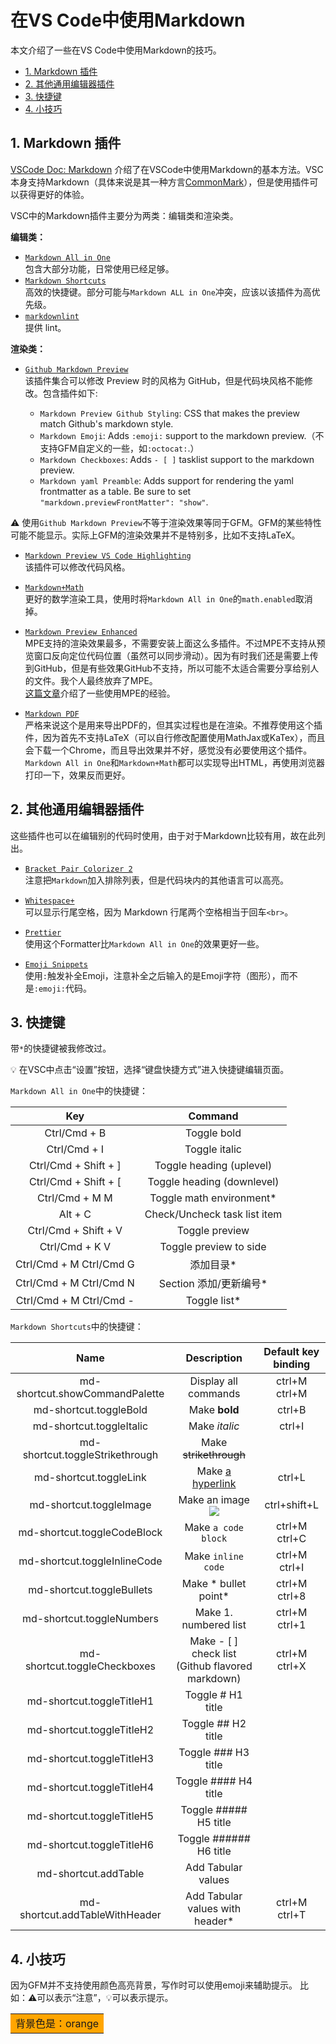 # 在VS Code中使用Markdown

本文介绍了一些在VS Code中使用Markdown的技巧。

- [1. Markdown 插件](#1-markdown-插件)
- [2. 其他通用编辑器插件](#2-其他通用编辑器插件)
- [3. 快捷键](#3-快捷键)
- [4. 小技巧](#4-小技巧)

## 1. Markdown 插件
[VSCode Doc: Markdown](https://code.visualstudio.com/docs/languages/markdown) 介绍了在VSCode中使用Markdown的基本方法。VSC本身支持Markdown（具体来说是其一种方言[CommonMark](https://commonmark.org/)），但是使用插件可以获得更好的体验。

VSC中的Markdown插件主要分为两类：编辑类和渲染类。

**编辑类：**

- [`Markdown All in One`](https://marketplace.visualstudio.com/items?itemName=yzhang.markdown-all-in-one)  
  包含大部分功能，日常使用已经足够。
- [`Markdown Shortcuts`](https://marketplace.visualstudio.com/items?itemName=mdickin.markdown-shortcuts)  
  高效的快捷键。部分可能与`Markdown ALL in One`冲突，应该以该插件为高优先级。
- [`markdownlint`](https://marketplace.visualstudio.com/items?itemName=DavidAnson.vscode-markdownlint)  
  提供 lint。

**渲染类：**

- [`Github Markdown Preview`](https://marketplace.visualstudio.com/items?itemName=bierner.github-markdown-preview)  
  该插件集合可以修改 Preview 时的风格为 GitHub，但是代码块风格不能修改。包含插件如下:

  - `Markdown Preview Github Styling`: CSS that makes the preview match Github's markdown style.
  - `Markdown Emoji`: Adds `:emoji:` support to the markdown preview.（不支持GFM自定义的一些，如`:octocat:`.）
  - `Markdown Checkboxes`: Adds `- [ ]` tasklist support to the markdown preview.
  - `Markdown yaml Preamble`: Adds support for rendering the yaml frontmatter as a table. Be sure to set `"markdown.previewFrontMatter": "show"`.

⚠ 使用`Github Markdown Preview`不等于渲染效果等同于GFM。GFM的某些特性可能不能显示。实际上GFM的渲染效果并不是特别多，比如不支持LaTeX。

- [`Markdown Preview VS Code Highlighting`](https://marketplace.visualstudio.com/items?itemName=bierner.markdown-shiki)  
  该插件可以修改代码风格。
- [`Markdown+Math`](https://marketplace.visualstudio.com/items?itemName=goessner.mdmath)  
  更好的数学渲染工具，使用时将`Markdown All in One`的`math.enabled`取消掉。

- [`Markdown Preview Enhanced`](https://marketplace.visualstudio.com/items?itemName=shd101wyy.markdown-preview-enhanced)  
  MPE支持的渲染效果最多，不需要安装上面这么多插件。不过MPE不支持从预览窗口反向定位代码位置（虽然可以同步滑动）。因为有时我们还是需要上传到GitHub，但是有些效果GitHub不支持，所以可能不太适合需要分享给别人的文件。我个人最终放弃了MPE。  
  [这篇文章](https://zhuanlan.zhihu.com/p/56699805)介绍了一些使用MPE的经验。

- [`Markdown PDF`](https://marketplace.visualstudio.com/items?itemName=yzane.markdown-pdf)  
  严格来说这个是用来导出PDF的，但其实过程也是在渲染。不推荐使用这个插件，因为首先不支持LaTeX（可以自行修改配置使用MathJax或KaTex），而且会下载一个Chrome，而且导出效果并不好，感觉没有必要使用这个插件。`Markdown All in One`和`Markdown+Math`都可以实现导出HTML，再使用浏览器打印一下，效果反而更好。

## 2. 其他通用编辑器插件

这些插件也可以在编辑别的代码时使用，由于对于Markdown比较有用，故在此列出。

- [`Bracket Pair Colorizer 2`](https://marketplace.visualstudio.com/items?itemName=CoenraadS.bracket-pair-colorizer-2)  
  注意把`Markdown`加入排除列表，但是代码块内的其他语言可以高亮。
- [`Whitespace+`](https://marketplace.visualstudio.com/items?itemName=davidhouchin.whitespace-plus)  
  可以显示行尾空格，因为 Markdown 行尾两个空格相当于回车`<br>`。
- [`Prettier`](https://marketplace.visualstudio.com/items?itemName=esbenp.prettier-vscode)  
  使用这个Formatter比`Markdown All in One`的效果更好一些。

- [`Emoji Snippets`](https://marketplace.visualstudio.com/items?itemName=devzstudio.emoji-snippets)  
  使用`:`触发补全Emoji，注意补全之后输入的是Emoji字符（图形），而不是`:emoji:`代码。
## 3. 快捷键

带`*`的快捷键被我修改过。

:bulb: 在VSC中点击“设置”按钮，选择“键盘快捷方式”进入快捷键编辑页面。

`Markdown All in One`中的快捷键：

|           Key           |           Command            |
| :---------------------: | :--------------------------: |
|      Ctrl/Cmd + B       |         Toggle bold          |
|      Ctrl/Cmd + I       |        Toggle italic         |
|  Ctrl/Cmd + Shift + ]   |   Toggle heading (uplevel)   |
|  Ctrl/Cmd + Shift + [   |  Toggle heading (downlevel)  |
|     Ctrl/Cmd + M M      |  Toggle math environment\*   |
|         Alt + C         | Check/Uncheck task list item |
|  Ctrl/Cmd + Shift + V   |        Toggle preview        |
|     Ctrl/Cmd + K V      |    Toggle preview to side    |
| Ctrl/Cmd + M Ctrl/Cmd G |          添加目录\*          |
| Ctrl/Cmd + M Ctrl/Cmd N |   Section 添加/更新编号\*    |
| Ctrl/Cmd + M Ctrl/Cmd - |        Toggle list\*         |

`Markdown Shortcuts`中的快捷键：

|              Name               |                   Description                    | Default key binding |
| :-----------------------------: | :----------------------------------------------: | :-----------------: |
| md-shortcut.showCommandPalette  |               Display all commands               |    ctrl+M ctrl+M    |
|     md-shortcut.toggleBold      |                  Make **bold**                   |       ctrl+B        |
|    md-shortcut.toggleItalic     |                  Make _italic_                   |       ctrl+I        |
| md-shortcut.toggleStrikethrough |              Make ~~strikethrough~~              |                     |
|     md-shortcut.toggleLink      |       Make [a hyperlink](www.example.org)        |       ctrl+L        |
|     md-shortcut.toggleImage     |         Make an image ![](image_url.png)         |    ctrl+shift+L     |
|   md-shortcut.toggleCodeBlock   |               Make `a code block`                |    ctrl+M ctrl+C    |
|  md-shortcut.toggleInlineCode   |                Make `inline code`                |    ctrl+M ctrl+I    |
|    md-shortcut.toggleBullets    |              Make \* bullet point\*              |    ctrl+M ctrl+8    |
|    md-shortcut.toggleNumbers    |              Make 1. numbered list               |    ctrl+M ctrl+1    |
|  md-shortcut.toggleCheckboxes   | Make - [ ] check list (Github flavored markdown) |    ctrl+M ctrl+X    |
|    md-shortcut.toggleTitleH1    |                Toggle # H1 title                 |                     |
|    md-shortcut.toggleTitleH2    |                Toggle ## H2 title                |                     |
|    md-shortcut.toggleTitleH3    |               Toggle ### H3 title                |                     |
|    md-shortcut.toggleTitleH4    |               Toggle #### H4 title               |                     |
|    md-shortcut.toggleTitleH5    |              Toggle ##### H5 title               |                     |
|    md-shortcut.toggleTitleH6    |              Toggle ###### H6 title              |                     |
|      md-shortcut.addTable       |                Add Tabular values                |                     |
| md-shortcut.addTableWithHeader  |         Add Tabular values with header\*         |    ctrl+M ctrl+T    |

## 4. 小技巧

因为GFM并不支持使用颜色高亮背景，写作时可以使用emoji来辅助提示。
比如：:warning:可以表示“注意”，:bulb:可以表示提示。

<table><tr><td bgcolor=orange>背景色是：orange</td></tr></table>